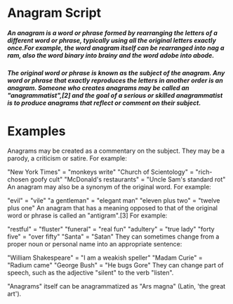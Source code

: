 # Anagram Script

##### An anagram is a word or phrase formed by rearranging the letters of a different word or phrase, typically using all the original letters exactly once.For example, the word anagram itself can be rearranged into nag a ram, also the word binary into brainy and the word adobe into abode.

##### The original word or phrase is known as the subject of the anagram. Any word or phrase that exactly reproduces the letters in another order is an anagram. Someone who creates anagrams may be called an "anagrammatist",[2] and the goal of a serious or skilled anagrammatist is to produce anagrams that reflect or comment on their subject.


# Examples
Anagrams may be created as a commentary on the subject. They may be a parody, a criticism or satire. For example:

"New York Times" = "monkeys write"
"Church of Scientology" = "rich-chosen goofy cult"
"McDonald's restaurants" = "Uncle Sam's standard rot"
An anagram may also be a synonym of the original word. For example:

"evil" = "vile"
"a gentleman" = "elegant man"
"eleven plus two" = "twelve plus one"
An anagram that has a meaning opposed to that of the original word or phrase is called an "antigram".[3] For example:

"restful" = "fluster"
"funeral" = "real fun"
"adultery" = "true lady"
"forty five" = "over fifty"
"Santa" = "Satan"
They can sometimes change from a proper noun or personal name into an appropriate sentence:

"William Shakespeare" = "I am a weakish speller"
"Madam Curie" = "Radium came"
"George Bush" = "He bugs Gore"
They can change part of speech, such as the adjective "silent" to the verb "listen".

"Anagrams" itself can be anagrammatized as "Ars magna" (Latin, 'the great art').
